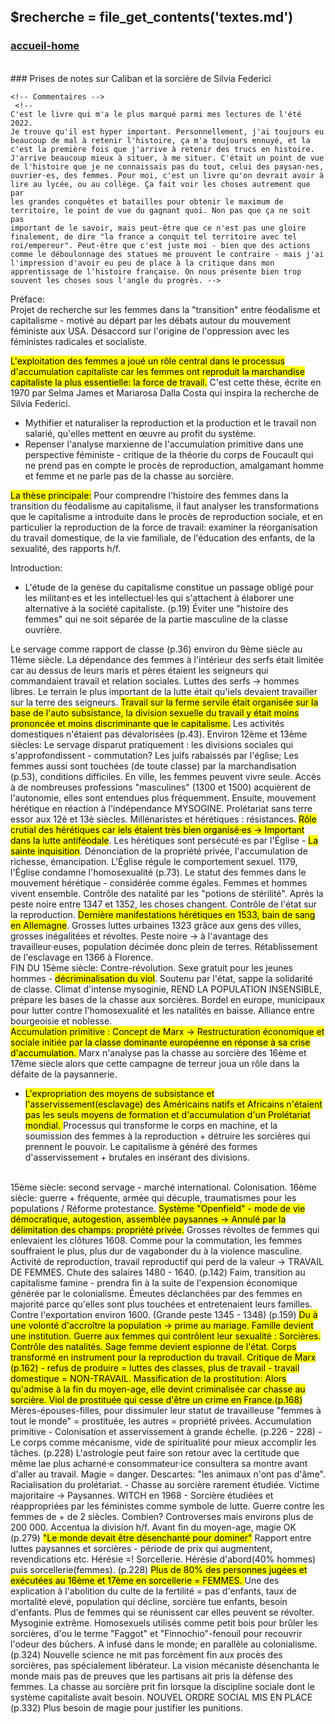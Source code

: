## &#36;recherche &#61; file&#95;get&#95;contents&#40;&#39;textes.md&#39;&#41;

### <div id="accueil"><a href="../index.php">accueil-home</a></div>

<br>
### Prises de notes sur Caliban et la sorcière de Silvia Federici

<code class="commentaires">&lt;!--
	Commentaires
 --&gt; <br>
	&lt;!-- C'est le livre qui m'a le plus marqué parmi mes lectures de l'été 2022. Je trouve qu'il est hyper important. Personnellement, j'ai
toujours eu beaucoup de mal à retenir l'histoire, ça m'a toujours ennuyé, et la c'est la première fois que j'arrive à retenir des trucs en histoire. J'arrive beaucoup mieux à situer, à me situer. C'était un point de vue de l'histoire que je ne connaissais pas du tout, celui des paysan·nes, ouvrier·es, des femmes. Pour moi, c'est un livre qu'on devrait avoir à lire au lycée, ou au collège. Ça fait voir les choses autrement que par les grandes conquêtes et batailles pour obtenir le maximum de territoire, le point de vue du gagnant quoi. Non pas que ça ne soit pas important de le savoir, mais peut-être que ce n'est pas une gloire finalement, de dire "la france a conquit tel territoire avec tel roi/empereur". Peut-être que c'est juste moi - bien que des actions comme le déboulonnage des statues me prouvent le contraire - mais j'ai l'impression d'avoir eu peu de place à la critique dans mon apprentissage de l'histoire française. On nous présente bien trop souvent les choses sous l'angle du progrès. --&gt;</code>

Préface: <br>
Projet de recherche sur les femmes dans la "transition" entre féodalisme et capitalisme - motivé au départ par les débats autour du mouvement féministe aux USA. Désaccord sur l'origine de l'oppression avec les féministes radicales et socialiste.

 <mark>L'exploitation des femmes a joué un rôle central dans le processus d'accumulation capitaliste car les femmes ont reproduit la marchandise capitaliste la plus essentielle: la force de travail.</mark>
C'est cette thèse, écrite en 1970 par Selma James et Mariarosa Dalla Costa qui inspira la recherche de Silvia Federici.
- Mythifier et naturaliser la reproduction et la production et le travail non salarié, qu'elles mettent en œuvre au profit du système.
- Repenser l'analyse marxienne de l'accumulation primitive dans une perspective féministe - critique de la théorie du corps de Foucault qui ne prend pas en compte le procès de reproduction, amalgamant homme et femme et ne parle pas de la chasse au sorcière.

<mark>La thèse principale:</mark> Pour comprendre l'histoire des femmes dans la transition du féodalisme au capitalisme, il faut analyser les transformations que le capitalisme a introduite dans le procès de reproduction sociale, et en particulier la reproduction de la force de travail: examiner la réorganisation du travail domestique, de la vie familiale, de l'éducation des enfants, de la sexualité, des rapports h/f.

Introduction:
- L'étude de la genèse du capitalisme constitue un passage obligé pour les militant·es et les intellectuel·les qui s'attachent à élaborer une alternative à la société capitaliste. (p.19) Éviter une "histoire des femmes" qui ne soit séparée de la partie masculine de la classe ouvrière.

Le servage comme rapport de classe (p.36)  environ du 9ème siècle au 11ème siècle. La dépendance des femmes à l'intérieur des serfs était limitée car au dessus de leurs maris et pères étaient les seigneurs qui commandaient travail et relation sociales.
Luttes des serfs -> hommes libres. Le terrain le plus important de la lutte était qu'iels devaient travailler sur la terre des seigneurs. <mark>Travail sur la ferme servile était organisée sur la base de l'auto subsistance, la division sexuelle du travail y était moins prononcée et moins discriminante que le capitalisme.</mark>
Les activités domestiques n'étaient pas dévalorisées (p.43).
Environ 12ème et 13ème siècles: Le servage disparut pratiquement : les divisions sociales qui s'approfondissent - commutation?
Les juifs rabaissés par l'église; Les femmes aussi sont touchées (de toute classe) par la marchandisation (p.53), conditions difficiles. En ville, les femmes peuvent vivre seule. Accès à de nombreuses professions "masculines" (1300 et 1500) acquièrent de l'autonomie, elles sont entendues plus fréquemment. Ensuite, mouvement hérétique en réaction à l'indépendance MYSOGINE.
Prolétariat sans terre essor aux 12è et 13è siècles. Millénaristes et hérétiques : résistances. <mark>Rôle crutial des hérétiques car iels étaient très bien organisé·es -> Important dans la lutte antiféodale</mark>. Les hérétiques sont persécuté·es par l'Église - <mark>La sainte inquisition</mark>. Dénonciation de la propriété privée, l'accumulation de richesse, émancipation.
L'Église régule le comportement sexuel. 1179, l'Église condamne l'homosexualité (p.73). Le statut des femmes dans le mouvement hérétique - considérée comme égales. Femmes et hommes vivent ensemble. Contrôle des natalité par les "potions de stérilité".
Après la peste noire entre 1347 et 1352, les choses changent. Contrôle de l'état sur la reproduction. <mark>Dernière manifestations hérétiques en 1533, bain de sang en Allemagne</mark>.
Grosses luttes urbaines 1323 grâce aux gens des villes, grosses inégalitées et révoltes.
Peste noire -> à l'avantage des travailleur·euses, population décimée donc plein de terres. Rétablissement de l'esclavage en 1366 à Florence.
<br>
FIN DU 15ème siècle: Contre-révolution. Sexe gratuit pour les jeunes hommes - <mark>décriminalisation du viol</mark>. Soutenu par l'état, sappe la solidarité de classe. Climat d'intense mysoginie, REND LA POPULATION INSENSIBLE, prépare les bases de la chasse aux sorcières. Bordel en europe, municipaux pour lutter contre l'homosexualité et les natalités en baisse. Alliance entre bourgeoisie et noblesse.
<br>
<mark>Accumulation primitive : Concept de Marx -> Restructuration économique et sociale initiée par la classe dominante européenne en réponse à sa crise d'accumulation. </mark>
Marx n'analyse pas la chasse au sorcière des 16ème et 17ème siècle alors que cette campagne de terreur joua un rôle dans la défaite de la paysannerie.
- <mark>L'expropriation des moyens de subsistance et l'asservissement(esclavage) des Américains natifs et Africains n'étaient pas les seuls moyens de formation et d'accumulation d'un Prolétariat mondial. </mark>
Processus qui transforme le corps en machine, et la soumission des femmes à la reproduction + détruire les sorcières qui prennent le pouvoir. Le capitalisme à généré des formes d'asservissement + brutales en insérant des divisions.
<br>
15ème siècle: second servage - marché international. Colonisation.
16ème siècle: guerre + fréquente, armée qui décuple, traumatismes pour les populations / Réforme protestance.
<mark>Système "Openfield" - mode de vie démocratique, autogestion, assemblée paysannes -> Annulé par la délimitation des champs: propriété privée.</mark>
Grosses révoltes de femmes qui enlevaient les clôtures 1608.
Comme pour la commutation, les femmes souffraient le plus, plus dur de vagabonder du à la violence masculine. Activité de reproduction, travail reproductif qui perd de la valeur -> TRAVAIL DE FEMMES.
Chute des salaires 1480 - 1640. (p.142) Faim, transition au capitalisme famine - prendra fin à la suite de l'expension économique générée par le colonialisme. Émeutes déclanchées par des femmes en majorité parce qu'elles sont plus touchées et entretenaient leurs familles. Contre l'exportation environ 1600.
(Grande peste 1345 - 1348) (p.159)
<mark>Du à une volonté d'accroître la population -> prime au mariage. Famille devient une institution. Guerre aux femmes qui contrôlent leur sexualité : Sorcières. Contrôle des natalités. Sage femme devient espionne de l'état. Corps transformé en instrument pour la reproduction du travail. Critique de Marx (p.162) - refus de produire = luttes des classes, plus de travail - travail domestique = NON-TRAVAIL. Massification de la prostitution: Alors qu'admise à la fin du moyen-age, elle devint criminalisée car chasse au sorcière. Viol de prostituée qui cesse d'être un crime en France.(p.168)</mark>
Mères-épouses-filles, pour dissimuler leur statut de travailleuse "femmes à tout le monde" = prostituée, les autres = propriété privées. Accumulation primitive - Colonisation et asservissement à grande échelle. (p.226 - 228)
- Le corps comme mécanisme, vide de spiritualité pour mieux accomplir les tâches. (p.228) L'astrologie peut faire son retour avec la certitude que même lae plus acharné·e consommateur·ice consultera sa montre avant d'aller au travail. Magie = danger. Descartes: "les animaux n'ont pas d'âme". Racialisation du prolétariat.
- Chasse au sorcière rarement étudiée. Victime majoritaire -> Paysannes. WITCH en 1968 - Sorcière étudiées et réappropriées par les féministes comme symbole de lutte. Guerre contre les femmes de + de 2 siècles. Combien? Controverses mais environs plus de 200 000. Accentua la division h/f. Avant fin du moyen-age, magie OK (p.279) <mark>"Le monde devait être désenchanté pour dominer"</mark>
Rapport entre luttes paysannes et sorcières - période de prix qui augmentent, revendications etc. Hérésie =! Sorcellerie. Hérésie d'abord(40% hommes) puis sorcellerie(femmes). (p.228)
<mark>Plus de 80% des personnes jugées et exécutées au 16ème et 17ème en sorcellerie = FEMMES. </mark>
Une des explication à l'abolition du culte de la fertilité = pas d'enfants, taux de mortalité elevé, population qui décline, sorcière tue enfants, besoin d'enfants. Plus de femmes qui se réunissent car elles peuvent se révolter. Mysoginie extrême.
Homosexuels utilisés comme petit bois pour brûler les sorcières, d'ou le terme "Faggot" et "Finnochio"-fenouil pour recouvrir l'odeur des bûchers. A infusé dans le monde; en parallèle au colonialisme.(p.324) Nouvelle science ne mit pas forcément fin aux procès des sorcières, pas spécialement libérateur. La vision mécaniste désenchanta le monde mais pas de preuves que les partisans ait pris la défense des femmes. La chasse au sorcière prit fin lorsque la discipline sociale dont le système capitaliste avait besoin. NOUVEL ORDRE SOCIAL MIS EN PLACE (p.332) Plus besoin de magie pour justifier les punitions.
